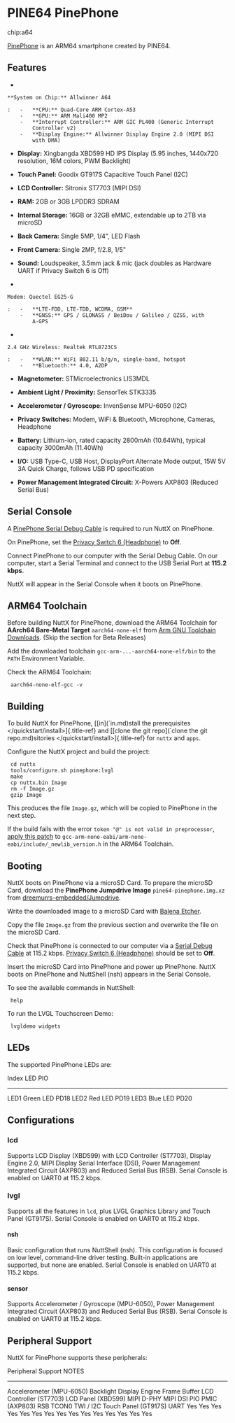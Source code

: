 PINE64 PinePhone
================

chip:a64

[PinePhone](https://wiki.pine64.org/index.php/PinePhone) is an ARM64
smartphone created by PINE64.

Features
--------

-   

    **System on Chip:** Allwinner A64

    :   -   **CPU:** Quad-Core ARM Cortex-A53
        -   **GPU:** ARM Mali400 MP2
        -   **Interrupt Controller:** ARM GIC PL400 (Generic Interrupt
            Controller v2)
        -   **Display Engine:** Allwinner Display Engine 2.0 (MIPI DSI
            with DMA)

-   **Display:** Xingbangda XBD599 HD IPS Display (5.95 inches, 1440x720
    resolution, 16M colors, PWM Backlight)

-   **Touch Panel:** Goodix GT917S Capacitive Touch Panel (I2C)

-   **LCD Controller:** Sitronix ST7703 (MIPI DSI)

-   **RAM:** 2GB or 3GB LPDDR3 SDRAM

-   **Internal Storage:** 16GB or 32GB eMMC, extendable up to 2TB via
    microSD

-   **Back Camera:** Single 5MP, 1/4\", LED Flash

-   **Front Camera:** Single 2MP, f/2.8, 1/5\"

-   **Sound:** Loudspeaker, 3.5mm jack & mic (jack doubles as Hardware
    UART if Privacy Switch 6 is Off)

-   

    Modem: Quectel EG25-G

    :   -   **LTE-FDD, LTE-TDD, WCDMA, GSM**
        -   **GNSS:** GPS / GLONASS / BeiDou / Galileo / QZSS, with
            A-GPS

-   

    2.4 GHz Wireless: Realtek RTL8723CS

    :   -   **WLAN:** WiFi 802.11 b/g/n, single-band, hotspot
        -   **Bluetooth:** 4.0, A2DP

-   **Magnetometer:** STMicroelectronics LIS3MDL

-   **Ambient Light / Proximity:** SensorTek STK3335

-   **Accelerometer / Gyroscope:** InvenSense MPU-6050 (I2C)

-   **Privacy Switches:** Modem, WiFi & Bluetooth, Microphone, Cameras,
    Headphone

-   **Battery:** Lithium-ion, rated capacity 2800mAh (10.64Wh), typical
    capacity 3000mAh (11.40Wh)

-   **I/O:** USB Type-C, USB Host, DisplayPort Alternate Mode output,
    15W 5V 3A Quick Charge, follows USB PD specification

-   **Power Management Integrated Circuit:** X-Powers AXP803 (Reduced
    Serial Bus)

Serial Console
--------------

A [PinePhone Serial Debug
Cable](https://wiki.pine64.org/index.php/PinePhone#Serial_console) is
required to run NuttX on PinePhone.

On PinePhone, set the [Privacy Switch 6
(Headphone)](https://wiki.pine64.org/index.php/PinePhone#Privacy_switch_configuration)
to **Off**.

Connect PinePhone to our computer with the Serial Debug Cable. On our
computer, start a Serial Terminal and connect to the USB Serial Port at
**115.2 kbps**.

NuttX will appear in the Serial Console when it boots on PinePhone.

ARM64 Toolchain
---------------

Before building NuttX for PinePhone, download the ARM64 Toolchain for
**AArch64 Bare-Metal Target** `aarch64-none-elf` from [Arm GNU Toolchain
Downloads](https://developer.arm.com/downloads/-/arm-gnu-toolchain-downloads).
(Skip the section for Beta Releases)

Add the downloaded toolchain `gcc-arm-...-aarch64-none-elf/bin` to the
`PATH` Environment Variable.

Check the ARM64 Toolchain:

``` {.console}
 aarch64-none-elf-gcc -v
```

Building
--------

To build NuttX for PinePhone, \[[in\](\`in.md)stall the prerequisites
\</quickstart/install\>]{.title-ref} and \[[clone the git repo\](\`clone
the git repo.md)sitories \</quickstart/install\>]{.title-ref} for
`nuttx` and `apps`.

Configure the NuttX project and build the project:

``` {.console}
 cd nuttx
 tools/configure.sh pinephone:lvgl
 make
 cp nuttx.bin Image
 rm -f Image.gz
 gzip Image
```

This produces the file `Image.gz`, which will be copied to PinePhone in
the next step.

If the build fails with the error
`token "@" is not valid in preprocessor`, [apply this
patch](https://github.com/apache/nuttx/pull/7284/commits/518b0eb31cb66f25b590ae9a79ab16c319b96b94#diff-12291efd8a0ded1bc38bad733d99e4840ae5112b465c04287f91ba5169612c73)
to `gcc-arm-none-eabi/arm-none-eabi/include/_newlib_version.h` in the
ARM64 Toolchain.

Booting
-------

NuttX boots on PinePhone via a microSD Card. To prepare the microSD
Card, download the **PinePhone Jumpdrive Image**
`pine64-pinephone.img.xz` from
[dreemurrs-embedded/Jumpdrive](https://github.com/dreemurrs-embedded/Jumpdrive/releases).

Write the downloaded image to a microSD Card with [Balena
Etcher](https://www.balena.io/etcher/).

Copy the file `Image.gz` from the previous section and overwrite the
file on the microSD Card.

Check that PinePhone is connected to our computer via a [Serial Debug
Cable](https://wiki.pine64.org/index.php/PinePhone#Serial_console) at
115.2 kbps. [Privacy Switch 6
(Headphone)](https://wiki.pine64.org/index.php/PinePhone#Privacy_switch_configuration)
should be set to **Off**.

Insert the microSD Card into PinePhone and power up PinePhone. NuttX
boots on PinePhone and NuttShell (nsh) appears in the Serial Console.

To see the available commands in NuttShell:

``` {.console}
 help
```

To run the LVGL Touchscreen Demo:

``` {.console}
 lvgldemo widgets
```

LEDs
----

The supported PinePhone LEDs are:

  Index   LED         PIO
  ------- ----------- ------
  LED1    Green LED   PD18
  LED2    Red LED     PD19
  LED3    Blue LED    PD20

Configurations
--------------

### lcd

Supports LCD Display (XBD599) with LCD Controller (ST7703), Display
Engine 2.0, MIPI Display Serial Interface (DSI), Power Management
Integrated Circuit (AXP803) and Reduced Serial Bus (RSB). Serial Console
is enabled on UART0 at 115.2 kbps.

### lvgl

Supports all the features in `lcd`, plus LVGL Graphics Library and Touch
Panel (GT917S). Serial Console is enabled on UART0 at 115.2 kbps.

#### nsh

Basic configuration that runs NuttShell (nsh). This configuration is
focused on low level, command-line driver testing. Built-in applications
are supported, but none are enabled. Serial Console is enabled on UART0
at 115.2 kbps.

#### sensor

Supports Accelerometer / Gyroscope (MPU-6050), Power Management
Integrated Circuit (AXP803) and Reduced Serial Bus (RSB). Serial Console
is enabled on UART0 at 115.2 kbps.

Peripheral Support
------------------

NuttX for PinePhone supports these peripherals:

  Peripheral                                                                                                                                                                                      Support                                                       NOTES
  ----------------------------------------------------------------------------------------------------------------------------------------------------------------------------------------------- ------------------------------------------------------------- -------
  Accelerometer (MPU-6050) Backlight Display Engine Frame Buffer LCD Controller (ST7703) LCD Panel (XBD599) MIPI D-PHY MIPI DSI PIO PMIC (AXP803) RSB TCON0 TWI / I2C Touch Panel (GT917S) UART   Yes Yes Yes Yes Yes Yes Yes Yes Yes Yes Yes Yes Yes Yes Yes   
